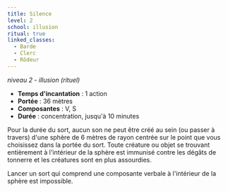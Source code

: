 ```yaml
---
title: Silence
level: 2
school: illusion
ritual: true
linked_classes:
  - Barde
  - Clerc
  - Rôdeur
---
```

*niveau 2 - illusion (rituel)*

- **Temps d'incantation** : 1 action
- **Portée** : 36 mètres
- **Composantes** : V, S
- **Durée** : concentration, jusqu'à 10 minutes

Pour la durée du sort, aucun son ne peut être créé au sein (ou passer à travers) d'une sphère de 6 mètres de rayon centrée sur le point que vous choisissez dans la portée du sort. Toute créature ou objet se trouvant entièrement à l'intérieur de la sphère est immunisé contre les dégâts de tonnerre et les créatures sont en plus assourdies.

Lancer un sort qui comprend une composante verbale à l'intérieur de la sphère est impossible.